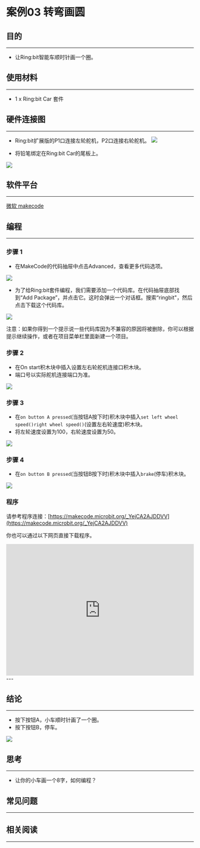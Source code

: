 # 案例03 转弯画圆

## 目的
---
- 让Ring:bit智能车顺时针画一个圈。

## 使用材料
---
- 1 x Ring:bit Car 套件

## 硬件连接图
---
- Ring:bit扩展版的P1口连接左轮舵机，P2口连接右轮舵机。
![](./images/jBVHea8.png)

- 将铅笔绑定在Ring:bit Car的尾板上。

![](./images/EfYkq79.jpg)

## 软件平台
---
[微软 makecode](https://makecode.microbit.org/#)

## 编程
---
### 步骤 1
- 在MakeCode的代码抽屉中点击Advanced，查看更多代码选项。

![](./images/2qCyzQ7.png)

- 为了给Ring:bit套件编程，我们需要添加一个代码库。在代码抽屉底部找到“Add Package”，并点击它。这时会弹出一个对话框。搜索“ringbit"，然后点击下载这个代码库。

![](./images/1Wq2Mov.jpg)

注意：如果你得到一个提示说一些代码库因为不兼容的原因将被删除，你可以根据提示继续操作，或者在项目菜单栏里面新建一个项目。

### 步骤 2

- 在On start积木块中插入设置左右轮舵机连接口积木块。
- 端口号以实际舵机连接端口为准。

![](./images/ring_bit_car_v2_case_03_01.png)

### 步骤 3

- 在`on button A pressed`(当按钮A按下时)积木块中插入`set left wheel speed()right wheel speed()`(设置左右轮速度)积木块。
- 将左轮速度设置为100，右轮速度设置为50。

![](./images/ring_bit_car_v2_case_03_02.png)


### 步骤 4

- 在`on button B pressed`(当按钮B按下时)积木块中插入`brake`(停车)积木块。

![](./images/ring_bit_car_v2_case_03_03.png)


### 程序

请参考程序连接：[https://makecode.microbit.org/_YejCA2AJDDVV](https://makecode.microbit.org/_YejCA2AJDDVV)

你也可以通过以下网页直接下载程序。

<div style="position:relative;height:0;padding-bottom:70%;overflow:hidden;"><iframe style="position:absolute;top:0;left:0;width:100%;height:100%;" src="https://makecode.microbit.org/#pub:_YejCA2AJDDVV" frameborder="0" sandbox="allow-popups allow-forms allow-scripts allow-same-origin"></iframe></div>  
---


## 结论
---
- 按下按钮A，小车顺时针画了一个圈。
- 按下按钮B，停车。

![](./images/HStJeJY.jpg)

## 思考
---
- 让你的小车画一个8字，如何编程？

## 常见问题
---


## 相关阅读  
---

